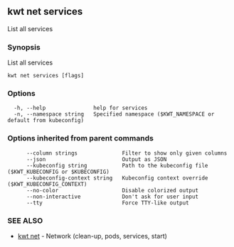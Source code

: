 ## kwt net services

List all services

### Synopsis

List all services

```
kwt net services [flags]
```

### Options

```
  -h, --help               help for services
  -n, --namespace string   Specified namespace ($KWT_NAMESPACE or default from kubeconfig)
```

### Options inherited from parent commands

```
      --column strings              Filter to show only given columns
      --json                        Output as JSON
      --kubeconfig string           Path to the kubeconfig file ($KWT_KUBECONFIG or $KUBECONFIG)
      --kubeconfig-context string   Kubeconfig context override ($KWT_KUBECONFIG_CONTEXT)
      --no-color                    Disable colorized output
      --non-interactive             Don't ask for user input
      --tty                         Force TTY-like output
```

### SEE ALSO

* [kwt net](kwt_net.md)	 - Network (clean-up, pods, services, start)

